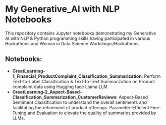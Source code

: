 # My Generative_AI with NLP Notebooks
This repository contains Jupyter notebooks demonstrating my Generative AI with NLP & Python programming skills having participated in various Hackathons and Woman in Data Science Workshops/Hackathons.

## Notebooks:
- **GreatLearning-1_Financial_ProductComplaint_Classification_Summarization**: Perform Text-to-Label Classification & Text-to-Text Summarization on Product complaint data using Hugging face Llama LLM.
- **GreatLearning-2_Aspect-Based-Classification_Summarization_CustomerReviews**: Aspect-Based Sentiment Classification to understand the overall sentiments and facilitating the refinement of product offerings. Parameter-Efficient Fine-Tuning and Evaluation to elevate the quality of summaries provided by LLMs.




